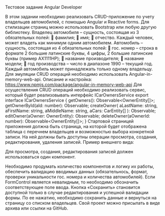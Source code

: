 Тестовое задание
Angular Developer

В этом задании необходимо реализовать CRUD-приложение по учету владельцев автомобилей, с
помощью Angular и Reactive forms. Для стилизации страниц можно использовать Bootstrap или
любую другую библиотеку.
Владелец автомобиля – сущность, состоящая из 3 обязательных полей:
 фамилия;
 имя;
 отчество.
Каждый человек, может владеть как минимум одним автомобилем.
Автомобиль – сущность, состоящая из 4 обязательных полей:
 гос. номер – строка в формате 2 большие латинские буквы, 4 цифры, 2 большие латинские
буквы (пример AX1111HP);
 название производителя;
 название модели;
 год производства – число в диапазоне 1990 – текущий год.
Каждый автомобиль может принадлежать только одному владельцу.
Для эмуляции CRUD операций необходимо использовать Angular-in-memory-web-api. Описание и
настройка: https://www.npmjs.com/package/angular-in-memory-web-api
Для осуществления CRUD операций необходимо реализовать сервис, который будет
реализовывать интерфейс ICarOwnersService
export interface ICarOwnersService {
getOwners(): Observable<OwnerEntity[]>;
getOwnerById(aId: number): Observable<OwnerEntity>;
createOwner(
aLastName: string,
aFirstName: string,
aMiddleName: string,
aCars: CarEntity[]
): Observable<OwnerEntity>;
editOwner(aOwner: OwnerEntity): Observable<OwnerEntity>;
deleteOwner(aOwnerId: number): Observable<OwnerEntity[]>;
}
Стартовой страницей приложения должна быть страница, на которой будет отображена таблица с
перечнем владельцев и возможностью выбора конкретной записи. На ней должны быть доступны
операции просмотра, создания, редактирования, удаления записей. Пример внешнего вида:

Для просмотра, создания, редактирования записей должен использоваться один компонент.

Необходимо продумать количество компонентов и логику их работы, обеспечить валидацию
вводимых данных (обязательнось, формат, проверки уникальности гос. номера и количества
автомобилей). Если FormControl является невалидным, то необходимо обозначить
соответствующее поле ввода. Кнопка «Сохранить» становится доступной только в случае
редактирования и успешной валидации формы. По ее нажатию, необходимо сохранить данные и
вернуться на страницу со списком владельцев.
Свой проект можно присылать в виде архива или ссылки на GitHub.
